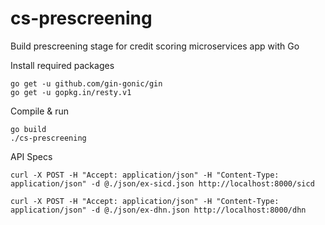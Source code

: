 # cs-prescreening

Build prescreening stage for credit scoring microservices app with Go

Install required packages
```
go get -u github.com/gin-gonic/gin
go get -u gopkg.in/resty.v1
```

Compile & run
```
go build
./cs-prescreening
```

API Specs
```
curl -X POST -H "Accept: application/json" -H "Content-Type: application/json" -d @./json/ex-sicd.json http://localhost:8000/sicd
```

```
curl -X POST -H "Accept: application/json" -H "Content-Type: application/json" -d @./json/ex-dhn.json http://localhost:8000/dhn
```

